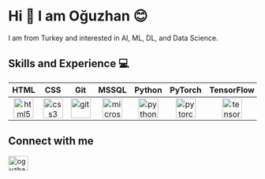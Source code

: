 # Hi 👋  I am Oğuzhan 😊
I am from Turkey and interested in AI, ML, DL, and Data Science.

## Skills and Experience 💻
| HTML | CSS  | Git  | MSSQL | Python  | PyTorch  | TensorFlow  |
| :-----: | :-: | :-: | :-----: | :-: | :-: | :-: |
| <img src='https://user-images.githubusercontent.com/54556157/90982228-7af10300-e56e-11ea-99ce-4b9d47ffc6d5.png' alt='html5' height='40'> | <img src='https://upload.wikimedia.org/wikipedia/commons/thumb/7/70/Devicon-css3-plain.svg/1200px-Devicon-css3-plain.svg.png' alt='css3' height='40'> | <img src='https://upload.wikimedia.org/wikipedia/commons/3/3f/Git_icon.svg' alt='git' height='40'> | <img src='https://user-images.githubusercontent.com/54556157/90981664-0ec0d000-e56b-11ea-8539-028eda755d97.png' alt='microsoftsqlserver' height='40'> |  <img src='https://cdn.jsdelivr.net/npm/simple-icons@3.0.1/icons/python.svg' alt='python' height='40'> | <img src='https://cdn.jsdelivr.net/npm/simple-icons@3.0.1/icons/pytorch.svg' alt='pytorch' height='40'>  | <img src='https://cdn.jsdelivr.net/npm/simple-icons@3.0.1/icons/tensorflow.svg' alt='tensorflow' height='40'> |

## Connect with me
<a href="https://www.linkedin.com/in/o%C4%9Fuzhan-g%C3%B6k-427856201/" target="blank"><img align="center" src="https://raw.githubusercontent.com/rahuldkjain/github-profile-readme-generator/master/src/images/icons/Social/linked-in-alt.svg" alt="oguzhangok" height="30" width="40" /></a>
